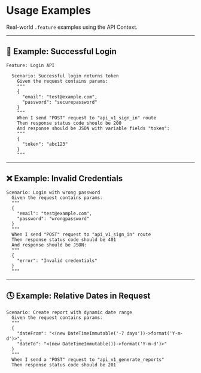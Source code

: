 # Usage Examples

Real-world `.feature` examples using the API Context.

---

## 🔐 Example: Successful Login

```gherkin
Feature: Login API

  Scenario: Successful login returns token
    Given the request contains params:
    """
    {
      "email": "test@example.com",
      "password": "securepassword"
    }
    """
    When I send "POST" request to "api_v1_sign_in" route
    Then response status code should be 200
    And response should be JSON with variable fields "token":
    """
    {
      "token": "abc123"
    }
    """
```

---

## ❌ Example: Invalid Credentials

```gherkin
Scenario: Login with wrong password
  Given the request contains params:
  """
  {
    "email": "test@example.com",
    "password": "wrongpassword"
  }
  """
  When I send "POST" request to "api_v1_sign_in" route
  Then response status code should be 401
  And response should be JSON:
  """
  {
    "error": "Invalid credentials"
  }
  """
```

---

## 🕓 Example: Relative Dates in Request

```gherkin
Scenario: Create report with dynamic date range
  Given the request contains params:
  """
  {
    "dateFrom": "<(new DateTimeImmutable('-7 days'))->format('Y-m-d')>",
    "dateTo": "<(new DateTimeImmutable())->format('Y-m-d')>"
  }
  """
  When I send a "POST" request to "api_v1_generate_reports"
  Then response status code should be 201
```
